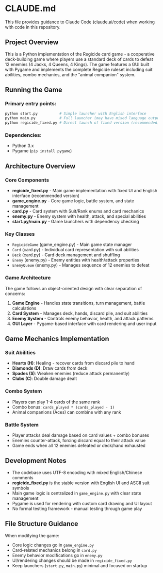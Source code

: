 # CLAUDE.md

This file provides guidance to Claude Code (claude.ai/code) when working with code in this repository.

## Project Overview

This is a Python implementation of the Regicide card game - a cooperative deck-building game where players use a standard deck of cards to defeat 12 enemies (4 Jacks, 4 Queens, 4 Kings). The game features a GUI built with Pygame and implements the complete Regicide ruleset including suit abilities, combo mechanics, and the "animal companion" system.

## Running the Game

### Primary entry points:
```bash
python start.py          # Simple launcher with English interface
python main.py           # Full launcher (may have mixed language output)
python regicide_fixed.py # Direct launch of fixed version (recommended)
```

### Dependencies:
- Python 3.x
- Pygame (`pip install pygame`)

## Architecture Overview

### Core Components

- **regicide_fixed.py** - Main game implementation with fixed UI and English interface (recommended version)
- **game_engine.py** - Core game logic, battle system, and state management
- **card.py** - Card system with Suit/Rank enums and card mechanics
- **enemy.py** - Enemy system with health, attack, and special abilities
- **start.py/main.py** - Game launchers with dependency checking

### Key Classes

- `RegicideGame` (game_engine.py) - Main game state manager
- `Card` (card.py) - Individual card representation with suit abilities
- `Deck` (card.py) - Card deck management and shuffling
- `Enemy` (enemy.py) - Enemy entities with health/attack properties
- `EnemyQueue` (enemy.py) - Manages sequence of 12 enemies to defeat

### Game Architecture

The game follows an object-oriented design with clear separation of concerns:

1. **Game Engine** - Handles state transitions, turn management, battle calculations
2. **Card System** - Manages deck, hands, discard pile, and suit abilities
3. **Enemy System** - Controls enemy behavior, health, and attack patterns
4. **GUI Layer** - Pygame-based interface with card rendering and user input

## Game Mechanics Implementation

### Suit Abilities
- **Hearts (H)**: Healing - recover cards from discard pile to hand
- **Diamonds (D)**: Draw cards from deck
- **Spades (S)**: Weaken enemies (reduce attack permanently)
- **Clubs (C)**: Double damage dealt

### Combo System
- Players can play 1-4 cards of the same rank
- Combo bonus: `cards_played * (cards_played - 1)`
- Animal companions (Aces) can combine with any rank

### Battle System
- Player attacks deal damage based on card values + combo bonuses
- Enemies counter-attack, forcing discard equal to their attack value
- Game ends when all 12 enemies defeated or deck/hand exhausted

## Development Notes

- The codebase uses UTF-8 encoding with mixed English/Chinese comments
- **regicide_fixed.py** is the stable version with English UI and ASCII suit symbols
- Main game logic is centralized in `game_engine.py` with clear state management
- Pygame is used for rendering with custom card drawing and UI layout
- No formal testing framework - manual testing through game play

## File Structure Guidance

When modifying the game:
- Core logic changes go in `game_engine.py`
- Card-related mechanics belong in `card.py`
- Enemy behavior modifications go in `enemy.py`
- UI/rendering changes should be made in `regicide_fixed.py`
- Keep launchers (`start.py`, `main.py`) minimal and focused on startup